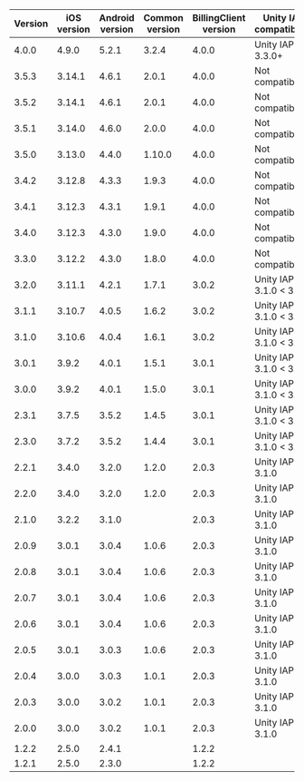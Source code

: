 | Version | iOS version | Android version | Common version | BillingClient version | Unity IAP compatibility  |
|---------|-------------|-----------------|----------------|-----------------------|--------------------------|
| 4.0.0   | 4.9.0       | 5.2.1           | 3.2.4          | 4.0.0                 | Unity IAP 3.3.0+         |
| 3.5.3   | 3.14.1      | 4.6.1           | 2.0.1          | 4.0.0                 | Not compatible           |
| 3.5.2   | 3.14.1      | 4.6.1           | 2.0.1          | 4.0.0                 | Not compatible           |
| 3.5.1   | 3.14.0      | 4.6.0           | 2.0.0          | 4.0.0                 | Not compatible           |
| 3.5.0   | 3.13.0      | 4.4.0           | 1.10.0         | 4.0.0                 | Not compatible           |
| 3.4.2   | 3.12.8      | 4.3.3           | 1.9.3          | 4.0.0                 | Not compatible           |
| 3.4.1   | 3.12.3      | 4.3.1           | 1.9.1          | 4.0.0                 | Not compatible           |
| 3.4.0   | 3.12.3      | 4.3.0           | 1.9.0          | 4.0.0                 | Not compatible           |
| 3.3.0   | 3.12.2      | 4.3.0           | 1.8.0          | 4.0.0                 | Not compatible           |
| 3.2.0   | 3.11.1      | 4.2.1           | 1.7.1          | 3.0.2                 | Unity IAP 3.1.0 < 3.3.0  |
| 3.1.1   | 3.10.7      | 4.0.5           | 1.6.2          | 3.0.2                 | Unity IAP 3.1.0 < 3.3.0  |
| 3.1.0   | 3.10.6      | 4.0.4           | 1.6.1          | 3.0.2                 | Unity IAP 3.1.0 < 3.3.0  |
| 3.0.1   | 3.9.2       | 4.0.1           | 1.5.1          | 3.0.1                 | Unity IAP 3.1.0 < 3.3.0  |
| 3.0.0   | 3.9.2       | 4.0.1           | 1.5.0          | 3.0.1                 | Unity IAP 3.1.0 < 3.3.0  |
| 2.3.1   | 3.7.5       | 3.5.2           | 1.4.5          | 3.0.1                 | Unity IAP 3.1.0 < 3.3.0  |
| 2.3.0   | 3.7.2       | 3.5.2           | 1.4.4          | 3.0.1                 | Unity IAP 3.1.0 < 3.3.0  |
| 2.2.1   | 3.4.0       | 3.2.0           | 1.2.0          | 2.0.3                 | Unity IAP < 3.1.0        |
| 2.2.0   | 3.4.0       | 3.2.0           | 1.2.0          | 2.0.3                 | Unity IAP < 3.1.0        |
| 2.1.0   | 3.2.2       | 3.1.0           |                | 2.0.3                 | Unity IAP < 3.1.0        |
| 2.0.9   | 3.0.1       | 3.0.4           | 1.0.6          | 2.0.3                 | Unity IAP < 3.1.0        |
| 2.0.8   | 3.0.1       | 3.0.4           | 1.0.6          | 2.0.3                 | Unity IAP < 3.1.0        |
| 2.0.7   | 3.0.1       | 3.0.4           | 1.0.6          | 2.0.3                 | Unity IAP < 3.1.0        |
| 2.0.6   | 3.0.1       | 3.0.4           | 1.0.6          | 2.0.3                 | Unity IAP < 3.1.0        |
| 2.0.5   | 3.0.1       | 3.0.3           | 1.0.6          | 2.0.3                 | Unity IAP < 3.1.0        |
| 2.0.4   | 3.0.0       | 3.0.3           | 1.0.1          | 2.0.3                 | Unity IAP < 3.1.0        |
| 2.0.3   | 3.0.0       | 3.0.2           | 1.0.1          | 2.0.3                 | Unity IAP < 3.1.0        |
| 2.0.0   | 3.0.0       | 3.0.2           | 1.0.1          | 2.0.3                 | Unity IAP < 3.1.0        |
| 1.2.2   | 2.5.0       | 2.4.1           |                | 1.2.2                 |                          |
| 1.2.1   | 2.5.0       | 2.3.0           |                | 1.2.2                 |                          |
